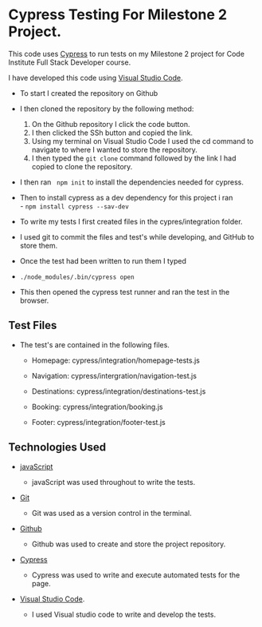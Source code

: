# Cypress Testing For Milestone 2 Project.

This code uses [Cypress](https://www.cypress.io/) to run tests on my Milestone 2 project for Code Institute Full Stack Developer course.

I have developed this code using [Visual Studio Code](https://code.visualstudio.com/).

 - To start I created the repository on Github 

 - I then cloned the repository by the following method:

   1. On the Github repository I click the code button.
   2. I then clicked the SSh button and copied the link.
   3. Using my terminal on Visual Studio Code I used the cd command to navigate to where I wanted to store the repository.
   4. I then typed the ``` git clone ``` command followed by the link I had copied to clone the repository.

  -  I then ran  ```  npm init ``` 
to install the dependencies needed for cypress.

  -  Then to install cypress as a dev dependency for this project i ran  
    -   ``` npm install cypress --sav-dev ```

  -  To write my tests I  first created files in the cypres/integration folder.

  - I used git to commit the files and test's while developing, and GitHub to store them.

  -  Once the test had been written to run them I typed 
   - ``` ./node_modules/.bin/cypress open ```
 
  -  This then opened the cypress test runner and ran the test in the browser.

## Test Files 

  - The test's are contained in the following files.

    -  Homepage: cypress/integration/homepage-tests.js

    -  Navigation: cypress/intergration/navigation-test.js

    -  Destinations: cypress/integration/destinations-test.js

    -  Booking: cypress/integration/booking.js

    -  Footer: cypress/integration/footer-test.js

## Technologies Used

   -  [javaScript](https://en.wikipedia.org/wiki/JavaScript)

       - javaScript was used throughout to write the tests.

  - [Git](https://git-scm.com/)

     - Git was used as a version control in the terminal.

  - [Github](https://github.com/)

     - Github was used to create and store the project repository.

  - [Cypress](https://www.cypress.io/)
    
     - Cypress was used to write and execute automated tests for the page.

 -  [Visual Studio Code](https://code.visualstudio.com/).

    - I used Visual studio code to write and develop the tests.